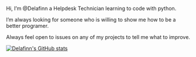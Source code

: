 Hi, I’m @Delafinn a Helpdesk Technician learning to code with python.

I’m always looking for someone who is willing to show me how to be a better programer. 

Always feel open to issues on any of my projects to tell me what to improve.

[![Delafinn's GitHub stats](https://github-readme-stats.vercel.app/api?username=Delafinn)](https://github.com/Delafinn/github-readme-stats)

<!---
Delafinn/Delafinn is a ✨ special ✨ repository because its `README.md` (this file) appears on your GitHub profile.
You can click the Preview link to take a look at your changes.
--->
